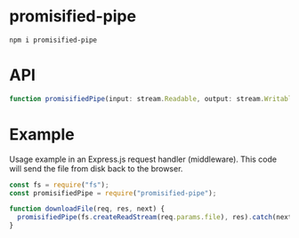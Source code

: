 # promisified-pipe

```shell script
npm i promisified-pipe
```

# API

```ts
function promisifiedPipe(input: stream.Readable, output: stream.Writable): Promise<void>
```

# Example

Usage example in an Express.js request handler (middleware). This code will send the file from disk back to the browser.

```js
const fs = require("fs");
const promisifiedPipe = require("promisified-pipe");

function downloadFile(req, res, next) {
  promisifiedPipe(fs.createReadStream(req.params.file), res).catch(next);
}
```
